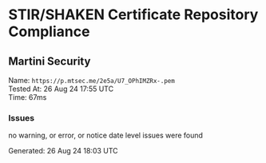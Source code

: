 # STIR/SHAKEN Certificate Repository Compliance

## Martini Security

Name: `https://p.mtsec.me/2e5a/U7_OPhIMZRx-.pem`\
Tested At: 26 Aug 24 17:55 UTC\
Time: 67ms

### Issues

no warning, or error, or notice date level issues were found

Generated: 26 Aug 24 18:03 UTC